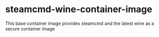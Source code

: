 # steamcmd-wine-container-image
This base container image provides steamcmd and the latest wine as a secure container image
